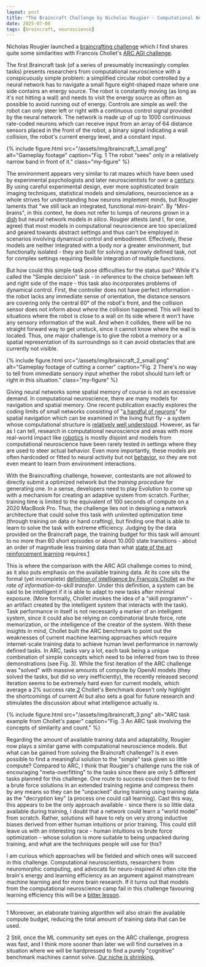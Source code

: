```yaml
---
layout: post
title: "The Braincraft Challenge by Nicholas Rougier - Computational Neuroscience's ARC AGI Challenge"
date: 2025-07-06
tags: [braincraft, neuroscience]
---
```


Nicholas Rougier launched a [braincrafting challenge](https://github.com/rougier/braincraft) which I find shares quite some similarities with Francois Chollet's [ARC AGI challenge](https://arcprize.org/).

The first Braincraft task (of a series of presumably increasingly complex tasks) presents researchers from computational neuroscience with a conspicuously simple problem: a simplified circular robot controlled by a neural network has to navigate a small figure eight-shaped maze where one side contains an energy source. The robot is constantly moving (as long as it's not hitting a wall) and needs to visit the energy source as often as possible to avoid running out of energy. Controls are simple as well: the robot can only steer left or right with a continuous control signal provided by the neural network. The network is made up of up to 1000 continuous rate-coded neurons which can receive input from an array of 64 distance sensors placed in the front of the robot, a binary signal indicating a wall collision, the robot's current energy level, and a constant input. 

{% include figure.html
   src="/assets/img/braincraft_1_small.png"
   alt="Gameplay footage"
   caption="Fig. 1  The robot \"sees\" only in a relatively narrow band in front of it."
   class="my-figure"
%}

The environment appears very similar to rat mazes which have been used by experimental psychologists and later neuroscientists for over a [century](https://en.wikipedia.org/wiki/W._S._Small#Implications_of_maze_learning_and_rats). By using careful experimental design, ever more sophisticated brain imaging techniques, statistical models and simulations, neuroscience as a whole strives for understanding how neurons implement minds, but Rougier laments that "we still lack an integrated, functional mini-brain". By "Mini-brains", in this context, he does not refer to lumps of neurons grown in a [dish](https://doi.org/10.1016/j.neuron.2022.09.001) but neural network models *in silico*. Rougier attests (and I, for one, agree) that most models in computational neuroscience are too specialized and geared towards abstract settings and thus can't be employed in scenarios involving dynamical control and embodiment. Effectively, these models are neither integrated with a body nor a greater environment, but functionally isolated - they are built for solving a narrowly defined task, not for complex settings requiring flexible integration of multiple functions.

But how could this simple task pose difficulties for the status quo? While it's called the "Simple decision" task - in reference to the choice between left and right side of the maze - this task also incorporates problems of dynamical control. First, the controller does not have perfect information - the robot lacks any immediate sense of orientation, the distance sensors are covering only the central 60° of the robot's front, and the collision sensor does not inform about *where* the collision happened. This will lead to situations where the robot is close to a wall on its side where it won't have any sensory information of the wall. And when it collides, there will be no straight forward way to get unstuck, since it cannot know where the wall is located. Thus, one major challenge is to give the robot a memory or a spatial representation of its surroundings so it can avoid obstacles that are currently not visible.

{% include figure.html
   src="/assets/img/braincraft_2_small.png"
   alt="Gameplay footage of cutting a corner"
   caption="Fig. 2  There's no way to tell from immediate sensory input whether the robot should turn left or right in this situation."
   class="my-figure"
%}

Giving neural networks some spatial memory of course is not an excessive demand. In computational neuroscience, there are many models for navigation and spatial memory. One recent publication exactly explores the coding limits of small networks consisting of "[a handful of neurons](https://doi.org/10.1038/s41593-024-01766-5)" for spatial navigation which can be examined in the living fruit fly - a system whose computational structure is [relatively well understood](https://doi.org/10.1016/j.conb.2021.12.001). However, as far as I can tell, research in computational neuroscience and areas with more real-world impact like [robotics](https://doi.org/10.1126/scirobotics.abn1944) is mostly disjoint and models from computational neuroscience have been rarely tested in settings where they are used to steer actual behavior. Even more importantly, these models are often hardcoded or fitted to neural activity but not [behavior](http://dx.doi.org/10.1016/j.neuron.2016.12.041), so they are not even meant to learn from environment interactions. 

With the Braincrafting challenge, however, contestants are not allowed to directly submit a optimized network but the *training procedure* for generating one. In a sense, developers need to play Evolution to come up with a mechanism for creating an adaptive system from scratch. Further, training time is limited to the equivalent of 100 seconds of compute on a 2020 MacBook Pro. Thus, the challenge lies not in designing a network architecture that could solve this task with unlimited optimization time (through training on data or hand crafting), but finding one that is able to learn to solve the task with extreme efficiency. Judging by the data provided on the Braincraft page, the training budget for this task will amount to no more than 60 short episodes or about 10.000 state transitions - about an order of magnitude less training data than what [state of the art reinforcement learning](https://doi.org/10.48550/arXiv.2111.00210) requires.[1](#footnote-1)

This is where the comparison with the ARC AGI challenge comes to mind, as it also puts emphasis on the available training data. At its core sits the formal (yet incomplete) [definition of intelligence by Francois Chollet](https://doi.org/10.48550/arXiv.1911.01547) as *the rate of information-to-skill transfer*. Under this definition, a system can be said to be intelligent if it is able to adapt to new tasks after minimal exposure. (More formally, Chollet invokes the idea of a "skill programm" - an artifact created by the intelligent system that interacts with the task). Task performance in itself is not necessarily a marker of an intelligent system, since it could also be relying on combinatorial brute force, rote memorization, or the intelligence of the creator of the system. With these insights in mind, Chollet built the ARC benchmark to point out the weaknesses of current machine learning approaches which require internet-scale training data to achieve human level performance in narrowly defined tasks. In ARC, tasks vary a lot, each task being a unique combination of simple concepts which need to be inferred from two to three demonstrations (see Fig. 3). While the first iteration of the ARC challenge was "solved" with massive amounts of compute by OpenAI models (they solved the tasks, but did so very inefficiently), the recently released second iteration seems to be extremely hard even for current models, which average a 2% success rate.[2](#footnote-2) Chollet's Benchmark doesn't only highlight the shortcomings of current AI but also sets a goal for future research and stimulates the discussion about what intelligence actually is.

{% include figure.html
   src="/assets/img/braincraft_3.png"
   alt="ARC task example from Chollet's paper"
   caption="Fig. 3  An ARC task involving the concepts of similarity and count."
%}

Regarding the amount of available training data and adaptability, Rougier now plays a similar game with computational neuroscience models. But what can be gained from solving the Braincraft challenge? Is it even possible to find a meaningful solution to the "simple" task given so little compute? Compared to ARC, I think that Rougier's challenge runs the risk of encouraging "meta-overfitting" to the tasks since there are only 5 different tasks planned for this challenge. One route to success could then be to find a brute force solutions in an extended training regime and compress them by any means so they can be "unpacked" during training using training data as the "decryption key" (a process one could call learning). Cast this way, this appears to be the only approach available - since there is so little data available during training, I doubt that a network could learn a "world model" from scratch. Rather, solutions will have to rely on very strong inductive biases derived from either human intuitions or prior training. This could still leave us with an interesting race - human intuitions vs brute force optimization - whose solution is more suitable to being unpacked during training, and what are the techniques people will use for this? 

I am curious which approaches will be fielded and which ones will succeed in this challenge. Computational neuroscientists, researchers from neuromorphic computing, and advocats for neuro-inspired AI often cite the brain's energy and learning efficiency as an argument against mainstream machine learning and for more brain research. If it turns out that models from the computational neuroscience camp fail in this challenge favouring learning efficiency this will be a [bitter lesson](http://www.incompleteideas.net/IncIdeas/BitterLesson.html).

---

<a id="footnote-1">1</a> Moreover, an elaborate training algorithm will also strain the available compute budget, reducing the total amount of training data that can be used.

<a id="footnote-2">2</a> Still, once the ML community set eyes on the ARC challenge, progress was fast, and I think more sooner than later we will find ourselves in a situation where we will be hardpressed to find a purely "cognitive" benchmark machines cannot solve. [Our niche is shrinking.](https://youtube.com/watch?v=dNrTrx42DGQ&t=4637)
